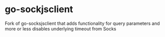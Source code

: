 # go-sockjsclient

Fork of go-socksjsclient that adds functionality for query parameters and more or less disables underlying timeout from Socks